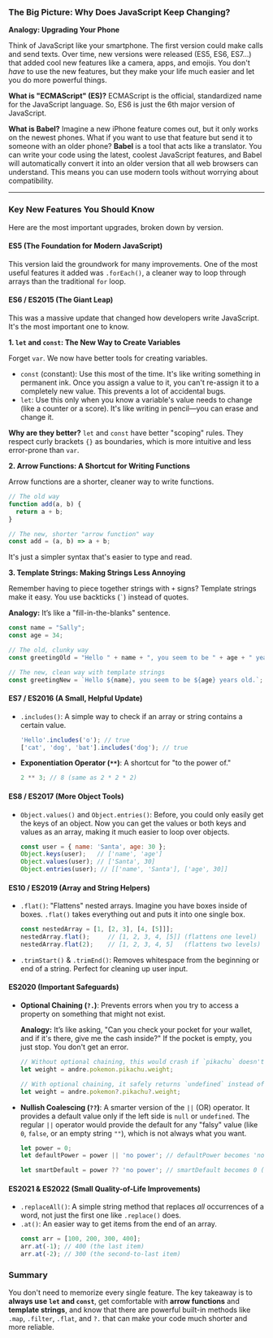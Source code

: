 ### The Big Picture: Why Does JavaScript Keep Changing?

**Analogy: Upgrading Your Phone**

Think of JavaScript like your smartphone. The first version could make calls and send texts. Over time, new versions were released (ES5, ES6, ES7...) that added cool new features like a camera, apps, and emojis. You don't *have* to use the new features, but they make your life much easier and let you do more powerful things.

**What is "ECMAScript" (ES)?**
ECMAScript is the official, standardized name for the JavaScript language. So, ES6 is just the 6th major version of JavaScript.

**What is Babel?**
Imagine a new iPhone feature comes out, but it only works on the newest phones. What if you want to use that feature but send it to someone with an older phone? **Babel** is a tool that acts like a translator. You can write your code using the latest, coolest JavaScript features, and Babel will automatically convert it into an older version that all web browsers can understand. This means you can use modern tools without worrying about compatibility.

---

### Key New Features You Should Know

Here are the most important upgrades, broken down by version.

#### ES5 (The Foundation for Modern JavaScript)

This version laid the groundwork for many improvements. One of the most useful features it added was `.forEach()`, a cleaner way to loop through arrays than the traditional `for` loop.

#### ES6 / ES2015 (The Giant Leap)

This was a massive update that changed how developers write JavaScript. It's the most important one to know.

**1. `let` and `const`: The New Way to Create Variables**

Forget `var`. We now have better tools for creating variables.

*   `const` (constant): Use this most of the time. It's like writing something in permanent ink. Once you assign a value to it, you can't re-assign it to a completely new value. This prevents a lot of accidental bugs.
*   `let`: Use this only when you know a variable's value needs to change (like a counter or a score). It's like writing in pencil—you can erase and change it.

**Why are they better?** `let` and `const` have better "scoping" rules. They respect curly brackets `{}` as boundaries, which is more intuitive and less error-prone than `var`.

**2. Arrow Functions: A Shortcut for Writing Functions**

Arrow functions are a shorter, cleaner way to write functions.

```javascript
// The old way
function add(a, b) {
  return a + b;
}

// The new, shorter "arrow function" way
const add = (a, b) => a + b;
```
It's just a simpler syntax that's easier to type and read.

**3. Template Strings: Making Strings Less Annoying**

Remember having to piece together strings with `+` signs? Template strings make it easy. You use backticks (`` ` ``) instead of quotes.

**Analogy:** It’s like a "fill-in-the-blanks" sentence.

```javascript
const name = "Sally";
const age = 34;

// The old, clunky way
const greetingOld = "Hello " + name + ", you seem to be " + age + " years old.";

// The new, clean way with template strings
const greetingNew = `Hello ${name}, you seem to be ${age} years old.`;
```

#### ES7 / ES2016 (A Small, Helpful Update)

*   `.includes()`: A simple way to check if an array or string contains a certain value.
    ```javascript
    'Hello'.includes('o'); // true
    ['cat', 'dog', 'bat'].includes('dog'); // true
    ```
*   **Exponentiation Operator (`**`)**: A shortcut for "to the power of."
    ```javascript
    2 ** 3; // 8 (same as 2 * 2 * 2)
    ```

#### ES8 / ES2017 (More Object Tools)

*   `Object.values()` and `Object.entries()`: Before, you could only easily get the keys of an object. Now you can get the values or both keys and values as an array, making it much easier to loop over objects.

    ```javascript
    const user = { name: 'Santa', age: 30 };
    Object.keys(user);   // ['name', 'age']
    Object.values(user); // ['Santa', 30]
    Object.entries(user); // [['name', 'Santa'], ['age', 30]]
    ```

#### ES10 / ES2019 (Array and String Helpers)

*   `.flat()`: "Flattens" nested arrays. Imagine you have boxes inside of boxes. `.flat()` takes everything out and puts it into one single box.
    ```javascript
    const nestedArray = [1, [2, 3], [4, [5]]];
    nestedArray.flat();     // [1, 2, 3, 4, [5]] (flattens one level)
    nestedArray.flat(2);    // [1, 2, 3, 4, 5]   (flattens two levels)
    ```
*   `.trimStart()` & `.trimEnd()`: Removes whitespace from the beginning or end of a string. Perfect for cleaning up user input.

#### ES2020 (Important Safeguards)

*   **Optional Chaining (`?.`)**: Prevents errors when you try to access a property on something that might not exist.

    **Analogy:** It’s like asking, "Can you check your pocket for your wallet, and if it's there, give me the cash inside?" If the pocket is empty, you just stop. You don't get an error.

    ```javascript
    // Without optional chaining, this would crash if `pikachu` doesn't exist
    let weight = andre.pokemon.pikachu.weight;

    // With optional chaining, it safely returns `undefined` instead of crashing
    let weight = andre.pokemon?.pikachu?.weight;
    ```
*   **Nullish Coalescing (`??`)**: A smarter version of the `||` (OR) operator. It provides a default value only if the left side is `null` or `undefined`. The regular `||` operator would provide the default for any "falsy" value (like `0`, `false`, or an empty string `""`), which is not always what you want.

    ```javascript
    let power = 0;
    let defaultPower = power || 'no power'; // defaultPower becomes 'no power' (wrong!)

    let smartDefault = power ?? 'no power'; // smartDefault becomes 0 (correct!)
    ```

#### ES2021 & ES2022 (Small Quality-of-Life Improvements)

*   `.replaceAll()`: A simple string method that replaces *all* occurrences of a word, not just the first one like `.replace()` does.
*   `.at()`: An easier way to get items from the end of an array.
    ```javascript
    const arr = [100, 200, 300, 400];
    arr.at(-1); // 400 (the last item)
    arr.at(-2); // 300 (the second-to-last item)
    ```

### Summary

You don't need to memorize every single feature. The key takeaway is to **always use `let` and `const`**, get comfortable with **arrow functions** and **template strings**, and know that there are powerful built-in methods like `.map`, `.filter`, `.flat`, and `?.` that can make your code much shorter and more reliable.
